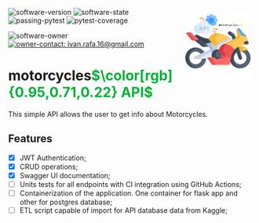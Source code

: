 <a src='https://www.rplumber.io/'><img src='logo.png' align="right" height="138.5" style="margin:10px;" /></a>

![software-version](https://custom-icon-badges.demolab.com/badge/Version-v1.0-gray.svg?labelColor=informational&logo=stack)
![software-state](https://custom-icon-badges.demolab.com/badge/Status%20-Under%20Development-gray.svg?labelColor=informational&logo=gear)
![passing-pytest](https://github.com/ivanSantos16/motorcyclesAPI/actions/workflows/ci.yaml/badge.svg)
![pytest-coverage](https://coveralls.io/repos/ivanSantos16/motorcyclesAPI/badge.png)

![software-owner](https://custom-icon-badges.demolab.com/badge/Owner%20-Ivan%20Santos-gray.svg?labelColor=informational&logo=person)
<a href="mailto:ivan.rafa.16@gmail.com" rel="nofollow">![owner-contact: ivan.rafa.16@gmail.com](https://custom-icon-badges.demolab.com/badge/Contact%20-ivan.rafa.16@gmail.com-gray.svg?labelColor=informational&logo=mail)</a>
<br>

<h1 style="text-align: left;">motorcycles<span style="color: #00b336">$\color[rgb]{0.95,0.71,0.22} API$</span></h1>

<p style="text-align: justify;">This simple API allows the user to get info about Motorcycles. </p>

## **Features**

- [x] JWT Authentication;
- [x] CRUD operations;
- [x] Swagger UI documentation;
- [ ] Units tests for all endpoints with CI integration using GitHub Actions;
- [ ] Containerization of the application. One container for flask app and other for postgres database;
- [ ] ETL script capable of import for API database data from Kaggle;
